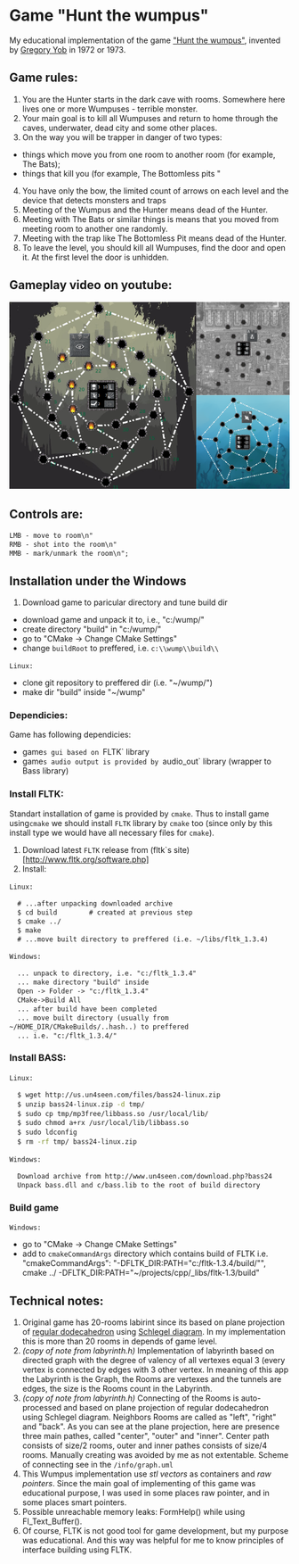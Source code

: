 # Game "Hunt the wumpus"

My educational implementation of the game ["Hunt the wumpus"](https://en.wikipedia.org/wiki/Hunt_the_Wumpus), invented by [Gregory Yob](https://en.wikipedia.org/wiki/Gregory_Yob) in 1972 or 1973. 

## Game rules:

1. You are the Hunter starts in the dark cave with rooms. Somewhere here lives one or more Wumpuses - terrible monster.
2. Your main goal is to kill all Wumpuses and return to home through the caves, underwater, dead city and some other places.
3. On the way you will be trapper in danger of two types:
  - things which move you from one room to another room (for example, The Bats);
  - things that kill you (for example, The Bottomless pits "
4. You have only the bow, the limited count of arrows on each level and the device that detects monsters and traps
5. Meeting of the Wumpus and the Hunter means dead of the Hunter.
6. Meeting with The Bats or similar things is means that you moved from meeting room to another one randomly.
7. Meeting with the trap like The Bottomless Pit means dead of the Hunter.
8. To leave the level, you should kill all Wumpuses, find the door and open it. At the first level the door is unhidden.

## Gameplay video on youtube:

<p align="center" width="60%"><a href="https://youtu.be/8MtrtkYhbKU"><img src="screenshot.png"></a></p>

## Controls are:

```
LMB - move to room\n"
RMB - shot into the room\n"
MMB - mark/unmark the room\n";
```

## Installation under the Windows

1. Download game to paricular directory and tune build dir


* download game and unpack it to, i.e., "c:/wump/"
* create directory "build" in "c:/wump/"
* go to "CMake -> Change CMake Settings"
* change `buildRoot` to preffered, i.e. `c:\\wump\\build\\`

`Linux:`

* clone git repository to preffered dir (i.e. "~/wump/")
* make dir "build" inside "~/wump"

### Dependicies:

Game has following dependicies:
* game`s gui based on `FLTK` library
* game`s audio output is provided by `audio_out` library (wrapper to Bass library)

### Install FLTK:

Standart installation of game is provided by `cmake`. Thus to install game using`cmake` we should install `FLTK` library by `cmake` too (since only by this install type we would have all necessary files for `cmake`).

1. Download latest `FLTK` release from (fltk`s site)[http://www.fltk.org/software.php]
2. Install:

`Linux:`
```
  # ...after unpacking downloaded archive
  $ cd build		# created at previous step
  $ cmake ../
  $ make
  # ...move built directory to preffered (i.e. ~/libs/fltk_1.3.4)
```
`Windows:`
```
  ... unpack to directory, i.e. "c:/fltk_1.3.4"
  ... make directory "build" inside
  Open -> Folder -> "c:/fltk_1.3.4"
  CMake->Build All
  ... after build have been completed
  ... move built directory (usually from ~/HOME_DIR/CMakeBuilds/..hash..) to preffered
  ... i.e. "c:/fltk_1.3.4/"
```

### Install BASS:

`Linux:`
```bash
  $ wget http://us.un4seen.com/files/bass24-linux.zip
  $ unzip bass24-linux.zip -d tmp/
  $ sudo cp tmp/mp3free/libbass.so /usr/local/lib/
  $ sudo chmod a+rx /usr/local/lib/libbass.so
  $ sudo ldconfig
  $ rm -rf tmp/ bass24-linux.zip
```

`Windows:`
```
  Download archive from http://www.un4seen.com/download.php?bass24
  Unpack bass.dll and c/bass.lib to the root of build directory
```  

### Build game

`Windows:`

* go to "CMake -> Change CMake Settings"
* add to `cmakeCommandArgs` directory which contains build of FLTK i.e. "cmakeCommandArgs": "-DFLTK_DIR:PATH=\"c:/fltk-1.3.4/build/\"",
cmake ../ -DFLTK_DIR:PATH="~/projects/cpp/_libs/fltk-1.3/build"

## Technical notes:

1. Original game has 20-rooms labirint since its based on plane projection of [regular dodecahedron](https://en.wikipedia.org/wiki/Regular_dodecahedron) using [Schlegel diagram](https://en.wikipedia.org/wiki/Schlegel_diagram). In my implementation this is more than 20 rooms in depends of game level.
2. *(copy of note from labyrinth.h)* Implementation of labyrinth based on directed graph with the degree of valency of all vertexes equal 3 (every vertex is connected by edges with 3 other vertex. In meaning of this app the Labyrinth is the Graph, the Rooms are vertexes and the tunnels are edges, the size is the Rooms count in the Labyrinth.
3. *(copy of note from labyrinth.h)* Connecting of the Rooms is auto-processed and based on plane projection of regular dodecahedron using Schlegel diagram. Neighbors Rooms are called as "left", "right" and "back". As you can see at the plane projection, here are presence three main pathes, called "center", "outer" and "inner". Center path consists of size/2 rooms, outer and inner pathes consists of size/4 rooms. Manually creating was avoided by me as not extentable. Scheme of connecting see in the `/info/graph.uml`
4. This Wumpus implementation use *stl vectors* as containers and *raw pointers*. Since the main goal of implementing of this game was educational purpose, I was used in some places raw pointer, and in some places smart pointers.
5. Possible unreachable memory leaks: FormHelp() while using Fl_Text_Buffer().
6. Of course, FLTK is not good tool for game development, but my purpose was educational. And this way was helpful for me to know principles of interface building using FLTK.
